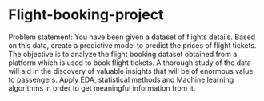 # Flight-booking-project

Problem statement:
You have been given a dataset of flights details. Based on this data, create a predictive model to predict the prices of flight tickets. The objective is to analyze the flight booking dataset obtained from a platform which 
is used to book flight tickets. A thorough study of the data will aid in the discovery of valuable insights that will be of enormous value to passengers. Apply EDA, statistical methods and Machine learning algorithms in 
order to get meaningful information from it.
